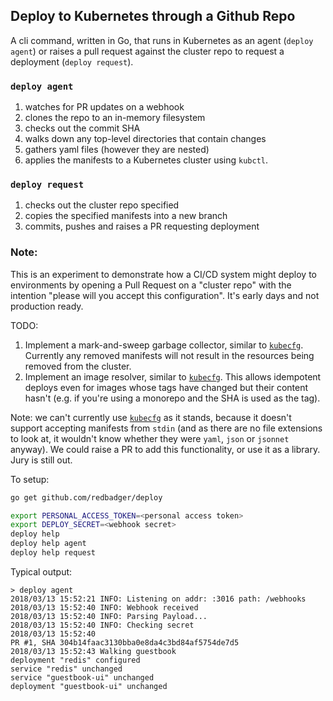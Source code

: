 ## Deploy to Kubernetes through a Github Repo

A cli command, written in Go, that runs in Kubernetes as an agent (`deploy agent`) or raises a pull request against the cluster repo to request a deployment (`deploy request`).

### `deploy agent`

1.  watches for PR updates on a webhook
1.  clones the repo to an in-memory filesystem
1.  checks out the commit SHA
1.  walks down any top-level directories that contain changes
1.  gathers yaml files (however they are nested)
1.  applies the manifests to a Kubernetes cluster using `kubctl`.

### `deploy request`

1.  checks out the cluster repo specified
1.  copies the specified manifests into a new branch
1.  commits, pushes and raises a PR requesting deployment

### Note:

This is an experiment to demonstrate how a CI/CD system might deploy to environments by opening a Pull Request on a "cluster repo" with the intention "please will you accept this configuration". It's early days and not production ready.

TODO:

1.  Implement a mark-and-sweep garbage collector, similar to [`kubecfg`](https://github.com/ksonnet/kubecfg). Currently any removed manifests will not result in the resources being removed from the cluster.
1.  Implement an image resolver, similar to [`kubecfg`](https://github.com/ksonnet/kubecfg). This allows idempotent deploys even for images whose tags have changed but their content hasn't (e.g. if you're using a monorepo and the SHA is used as the tag).

Note: we can't currently use [`kubecfg`](https://github.com/ksonnet/kubecfg) as it stands, because it doesn't support accepting manifests from `stdin` (and as there are no file extensions to look at, it wouldn't know whether they were `yaml`, `json` or `jsonnet` anyway). We could raise a PR to add this functionality, or use it as a library. Jury is still out.

To setup:

```bash
go get github.com/redbadger/deploy

export PERSONAL_ACCESS_TOKEN=<personal access token>
export DEPLOY_SECRET=<webhook secret>
deploy help
deploy help agent
deploy help request
```

Typical output:

```
> deploy agent
2018/03/13 15:52:21 INFO: Listening on addr: :3016 path: /webhooks
2018/03/13 15:52:40 INFO: Webhook received
2018/03/13 15:52:40 INFO: Parsing Payload...
2018/03/13 15:52:40 INFO: Checking secret
2018/03/13 15:52:40
PR #1, SHA 304b14faac3130bba0e8da4c3bd84af5754de7d5
2018/03/13 15:52:43 Walking guestbook
deployment "redis" configured
service "redis" unchanged
service "guestbook-ui" unchanged
deployment "guestbook-ui" unchanged
```

